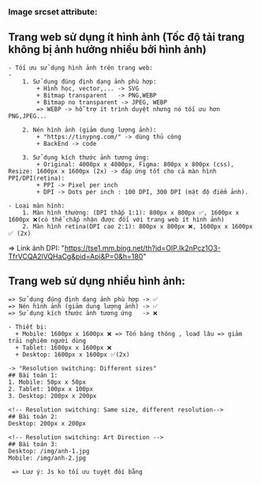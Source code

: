 ### Image srcset attribute:

## Trang web sử dụng ít hình ảnh (Tốc độ tải trang không bị ảnh hưởng nhiều bởi hình ảnh)

    - Tối ưu sử dụng hình ảnh trên trang web:
    -
        1. Sử dụng đúng định dạng ảnh phù hợp:
            + Hình học, vector,... -> SVG
            + Bitmap transparent   -> PNG,WEBP
            + Bitmap no transparent -> JPEG, WEBP
            => WEBP -> hỗ trợ ít trình duyệt nhưng nó tối ưu hơn PNG,JPEG...

        2. Nén hình ảnh (giảm dung lượng ảnh):
            + "https://tinypng.com/" -> dùng thủ công
            + BackEnd -> code

        3. Sử dụng kích thước ảnh tương ứng:
            + Original: 4000px x 4000px, Figma: 800px x 800px (css), Resize: 1600px x 1600px (2x) -> đáp ứng tốt cho cả màn hình PPI/DPI(retina):
            + PPI -> Pixel per inch
            + DPI -> Dots per inch : 100 DPI, 300 DPI (mật độ điểm ảnh).

    - Loại màn hình:
        1. Màn hình thường: (DPI thấp 1:1): 800px x 800px ✅, 1600px x 1600px ❌(có thể chấp nhận được đối với trang web ít hình ảnh)
        2. Màn hình retina(DPI cao 2:1): 800px x 800px ❌, 1600px x 1600px ✅ (2x)

=> Link ảnh DPI: "https://tse1.mm.bing.net/th?id=OIP.Ik2nPcz1O3-TfrVCQA2lVQHaCg&pid=Api&P=0&h=180"

## Trang web sử dụng nhiều hình ảnh:

    => Sử dụng đúng định dạng ảnh phù hợp -> ✅
    => Nén hình ảnh (giảm dung lượng ảnh) -> ✅
    => Sử dụng kích thước ảnh tương ứng   -> ❌

    - Thiết bị:
      + Mobile: 1600px x 1600px ❌ => Tốn băng thông , load lâu => giảm trải nghiệm người dùng
      + Tablet: 1600px x 1600px ❌
      + Desktop: 1600px x 1600px ✅(2x)

    -> "Resolution switching: Different sizes"
    ## Bài toán 1:
    1. Mobile: 50px x 50px
    2. Tablet: 100px x 100px
    3. Desktop: 200px x 200px

    <!-- Resolution switching: Same size, different resolution-->
    ## Bài toán 2:
    Desktop: 200px x 200px

    <!-- Resolution switching: Art Direction -->
    ## Bài toán 3:
    Desktop: /img/anh-1.jpg
    Mobile: /img/anh-2.jpg

     => Luư ý: Js ko tối ưu tuyệt đôí bằng
